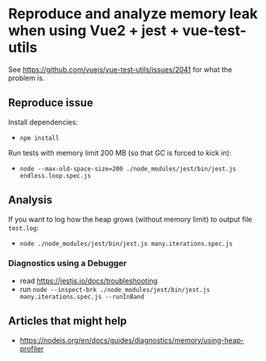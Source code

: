 # Reproduce and analyze memory leak when using Vue2 + jest + vue-test-utils

See https://github.com/vuejs/vue-test-utils/issues/2041 for what the problem is.

## Reproduce issue

Install dependencies:

- `npm install`

Run tests with memory limit 200 MB (so that GC is forced to kick in):

- `node --max-old-space-size=200 ./node_modules/jest/bin/jest.js endless.loop.spec.js`

## Analysis

If you want to log how the heap grows (without memory limit) to output file `test.log`:

- `node ./node_modules/jest/bin/jest.js many.iterations.spec.js`

### Diagnostics using a Debugger

- read https://jestjs.io/docs/troubleshooting
- run `node --inspect-brk ./node_modules/jest/bin/jest.js many.iterations.spec.js --runInBand`

## Articles that might help

- https://nodejs.org/en/docs/guides/diagnostics/memory/using-heap-profiler